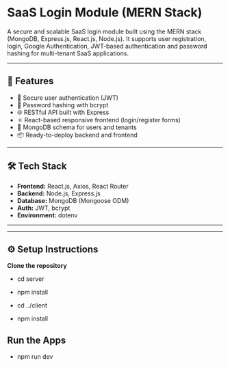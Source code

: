 # SaaS Login Module (MERN Stack)

A secure and scalable SaaS login module built using the MERN stack (MongoDB, Express.js, React.js, Node.js). It supports user registration, login, Google Authentication, JWT-based authentication and password hashing for multi-tenant SaaS applications.

---

## 🚀 Features

- 🔐 Secure user authentication (JWT)
- 🧂 Password hashing with bcrypt
- 🌐 RESTful API built with Express
- ⚛️ React-based responsive frontend (login/register forms)
- 🧾 MongoDB schema for users and tenants
- 📦 Ready-to-deploy backend and frontend

---

## 🛠 Tech Stack

- **Frontend:** React.js, Axios, React Router
- **Backend:** Node.js, Express.js
- **Database:** MongoDB (Mongoose ODM)
- **Auth:** JWT, bcrypt
- **Environment:** dotenv

---


---

## ⚙️ Setup Instructions

 **Clone the repository**

- cd server
- npm install

- cd ../client
- npm install


## Run the Apps
- npm run dev

